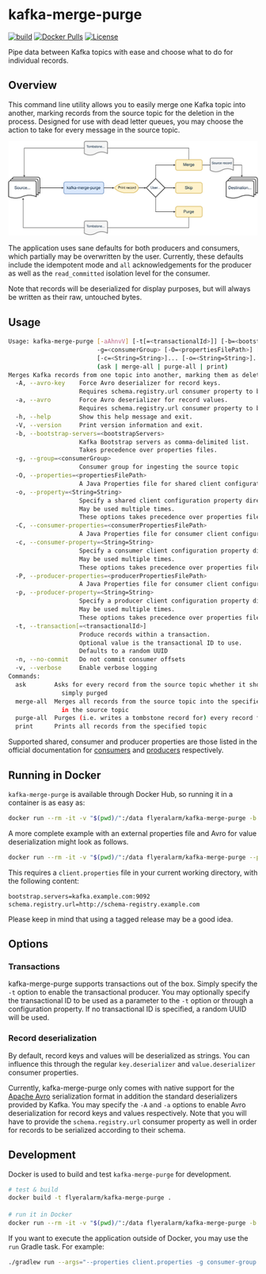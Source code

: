 # kafka-merge-purge
[![build](https://github.com/flyeralarm/kafka-merge-purge/workflows/build-dev/badge.svg)](https://github.com/domnikl/schema-registry-gitops/actions)
[![Docker Pulls](https://img.shields.io/docker/pulls/flyeralarm/kafka-merge-purge)](https://hub.docker.com/repository/docker/flyeralarm/kafka-merge-purge)
[![License](https://img.shields.io/badge/License-Apache%202.0-blue.svg)](LICENSE)

Pipe data between Kafka topics with ease and choose what to do for individual records.

## Overview
This command line utility allows you to easily merge one Kafka topic into another, marking records from the source topic
for the deletion in the process. Designed for use with dead letter queues, you may choose the action to take for every
message in the source topic.

![Source topic -> kafka-merge-purge -> Print record -> User input -> Destination Topic](diagram.svg)

The application uses sane defaults for both producers and consumers, which partially may be overwritten by the user.
Currently, these defaults include the idempotent mode and `all` acknowledgements for the producer as well as
the `read_committed` isolation level for the consumer.

Note that records will be deserialized for display purposes, but will always be written as their raw, untouched bytes.

## Usage
```sh
Usage: kafka-merge-purge [-aAhnvV] [-t[=<transactionalId>]] [-b=<bootstrapServers>] [-C=<consumerPropertiesFilePath>]
                         -g=<consumerGroup> [-O=<propertiesFilePath>] [-P=<producerPropertiesFilePath>]
                         [-c=<String=String>]... [-o=<String=String>]... [-p=<String=String>]...
                         (ask | merge-all | purge-all | print)
Merges Kafka records from one topic into another, marking them as deleted in the old topic in the process
  -A, --avro-key    Force Avro deserializer for record keys.
                    Requires schema.registry.url consumer property to be set
  -a, --avro        Force Avro deserializer for record values.
                    Requires schema.registry.url consumer property to be set
  -h, --help        Show this help message and exit.
  -V, --version     Print version information and exit.
  -b, --bootstrap-servers=<bootstrapServers>
                    Kafka Bootstrap servers as comma-delimited list.
                    Takes precedence over properties files.
  -g, --group=<consumerGroup>
                    Consumer group for ingesting the source topic
  -O, --properties=<propertiesFilePath>
                    A Java Properties file for shared client configuration (optional)
  -o, --property=<String=String>
                    Specify a shared client configuration property directly.
                    May be used multiple times.
                    These options takes precedence over properties files.
  -C, --consumer-properties=<consumerPropertiesFilePath>
                    A Java Properties file for consumer client configuration (optional)
  -c, --consumer-property=<String=String>
                    Specify a consumer client configuration property directly.
                    May be used multiple times.
                    These options takes precedence over properties files.
  -P, --producer-properties=<producerPropertiesFilePath>
                    A Java Properties file for consumer client configuration (optional)
  -p, --producer-property=<String=String>
                    Specify a producer client configuration property directly.
                    May be used multiple times.
                    These options takes precedence over properties files.
  -t, --transaction[=<transactionalId>]
                    Produce records within a transaction.
                    Optional value is the transactional ID to use.
                    Defaults to a random UUID
  -n, --no-commit   Do not commit consumer offsets
  -v, --verbose     Enable verbose logging
Commands:
  ask        Asks for every record from the source topic whether it should be merged into the destination topic or
               simply purged
  merge-all  Merges all records from the source topic into the specified destination topic and marks them for deletion
               in the source topic
  purge-all  Purges (i.e. writes a tombstone record for) every record from the specified topic
  print      Prints all records from the specified topic
```

Supported shared, consumer and producer properties are those listed in the official documentation for [consumers](https://docs.confluent.io/platform/current/installation/configuration/consumer-configs.html)
and [producers](https://docs.confluent.io/platform/current/installation/configuration/producer-configs.html) respectively.

## Running in Docker
`kafka-merge-purge` is available through Docker Hub, so running it in a container is as easy as:

```sh
docker run --rm -it -v "$(pwd)/":/data flyeralarm/kafka-merge-purge -b kafka.example.com:9092 -g consumer-group ask sourceTopic destinationTopic
```

A more complete example with an external properties file and Avro for value deserialization might look as follows.
```sh
docker run --rm -it -v "$(pwd)/":/data flyeralarm/kafka-merge-purge --properties /data/client.properties -g consumer-group -a ask sourceTopic destinationTopic
```
This requires a `client.properties` file in your current working directory, with the following content:
```properties
bootstrap.servers=kafka.example.com:9092
schema.registry.url=http://schema-registry.example.com
```

Please keep in mind that using a tagged release may be a good idea.

## Options
### Transactions
kafka-merge-purge supports transactions out of the box. Simply specify the `-t` option to enable the transactional producer.
You may optionally specify the transactional ID to be used as a parameter to the `-t` option or through a configuration property.
If no transactional ID is specified, a random UUID will be used.

### Record deserialization
By default, record keys and values will be deserialized as strings. You can influence this through the regular `key.deserializer` and `value.deserializer` consumer properties.

Currently, kafka-merge-purge only comes with native support for the [Apache Avro](https://avro.apache.org/) serialization format in addition the standard deserializers provided by Kafka.
You may specify the `-A` and `-a` options to enable Avro deserialization for record keys and values respectively.
Note that you will have to provide the `schema.registry.url` consumer property as well in order for records to be serialized according to their schema.

## Development

Docker is used to build and test `kafka-merge-purge` for development.

```sh
# test & build
docker build -t flyeralarm/kafka-merge-purge .

# run it in Docker
docker run --rm -it -v "$(pwd)/":/data flyeralarm/kafka-merge-purge -b kafka:9092 -g consumer-group ask sourceTopic destinationTopic
```

If you want to execute the application outside of Docker, you may use the `run` Gradle task. For example:
```sh
./gradlew run --args="--properties client.properties -g consumer-group ask sourceTopic destinationTopic"
```

